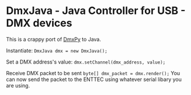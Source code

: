 # DmxJava - Java Controller for USB - DMX devices

This is a crappy port of [DmxPy](https://github.com/davepaul0/DmxPy) to Java.

Instantiate:
`DmxJava dmx = new DmxJava();`

Set a DMX address's value:
`dmx.setChannel(dmx_address, value);`

Receive DMX packet to be sent
`byte[] dmx_packet = dmx.render();` You can now send the packet to the ENTTEC using whatever serial libary you are using.
